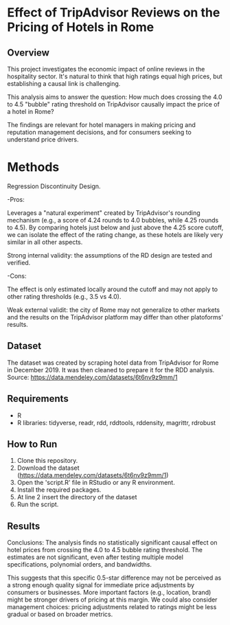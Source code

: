 # Effect of TripAdvisor Reviews on the Pricing of Hotels in Rome
 

## Overview
This project investigates the economic impact of online reviews in the hospitality sector. It's natural to think that high ratings equal high prices, but establishing a causal link is challenging.
 
This analysis aims to answer the question: How much does crossing the 4.0 to 4.5 "bubble" rating threshold on TripAdvisor causally impact the price of a hotel in Rome?

The findings are relevant for hotel managers in making pricing and reputation management decisions, and for consumers seeking to understand price drivers.

# Methods
Regression Discontinuity Design.

-Pros:

Leverages a "natural experiment" created by TripAdvisor's rounding mechanism (e.g., a score of 4.24 rounds to 4.0 bubbles, while 4.25 rounds to 4.5).
By comparing hotels just below and just above the 4.25 score cutoff, we can isolate the effect of the rating change, as these hotels are likely very similar in all other aspects.

Strong internal validity: the assumptions of the RD design are tested and verified.

-Cons:

The effect is only estimated locally around the cutoff and may not apply to other rating thresholds (e.g., 3.5 vs 4.0).

Weak external validit: the city of Rome may not generalize to other markets and the results on the TripAdvisor platform may differ than other platoforms' results.


## Dataset
The dataset was created by scraping hotel data from TripAdvisor for Rome in December 2019. It was then cleaned to prepare it for the RDD analysis.
Source: https://data.mendeley.com/datasets/6t6nv9z9mm/1


## Requirements
- R
- R libraries: tidyverse, readr, rdd, rddtools, rddensity, magrittr, rdrobust

## How to Run
1. Clone this repository.
2. Download the dataset (https://data.mendeley.com/datasets/6t6nv9z9mm/1)
3. Open the 'script.R' file in RStudio or any R environment.
4. Install the required packages.
5. At line 2 insert the directory of the dataset
6. Run the script.

## Results
Conclusions: The analysis finds no statistically significant causal effect on hotel prices from crossing the 4.0 to 4.5 bubble rating threshold. The estimates are not significant, even after testing multiple model specifications, polynomial orders, and bandwidths.

This suggests that this specific 0.5-star difference may not be perceived as a strong enough quality signal for immediate price adjustments by consumers or businesses. More important factors (e.g., location, brand) might be stronger drivers of pricing at this margin. We could also consider management choices: pricing adjustments related to ratings might be less gradual or based on broader metrics.